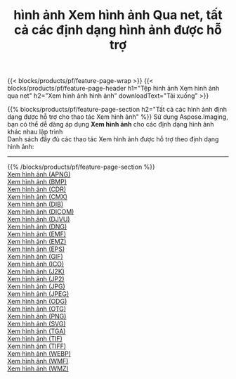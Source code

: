 ﻿---
title: hình ảnh Xem hình ảnh Qua net, tất cả các định dạng hình ảnh được hỗ trợ 
weight: 3920
url: /vi/net/viewer 
lang: vi
langdirlevel: 2
locales: zh-hans,ja,it,ru,de,es,fr,nl,id,lt,pl,pt,vi,tr,ko,zh-hant,ar,hi,th,sv,cs,uk,he
description: Sử dụng Aspose.Imaging, bạn có thể dễ dàng Xem hình ảnh hình ảnh qua net
---

{{< blocks/products/pf/feature-page-wrap >}}
{{< blocks/products/pf/feature-page-header h1="Tệp hình ảnh Xem hình ảnh qua net" h2="Xem hình ảnh hình ảnh" downloadText="Tải xuống" >}}


{{% blocks/products/pf/feature-page-section  h2="Tất cả các hình ảnh định dạng được hỗ trợ cho thao tác Xem hình ảnh" %}}
Sử dụng Aspose.Imaging, bạn có thể dễ dàng áp dụng **Xem hình ảnh** cho các định dạng hình ảnh khác nhau lập trình
<br/>
Danh sách đầy đủ các thao tác Xem hình ảnh được hỗ trợ theo định dạng hình ảnh:
<hr/>
{{% /blocks/products/pf/feature-page-section %}}
<div class="container-fluid productfamilypage bg-gray">
    <div class="convertypes bg-gray agp-content section">
        <div class="container">
		<div class="row other-converters">
		    <div class='col-md-2 other-converter remove-lp remove-rp'><a href="/imaging/vi/net/viewer/apng" >Xem hình ảnh (APNG)</a></div><div class='col-md-2 other-converter remove-lp remove-rp'><a href="/imaging/vi/net/viewer/bmp" >Xem hình ảnh (BMP)</a></div><div class='col-md-2 other-converter remove-lp remove-rp'><a href="/imaging/vi/net/viewer/cdr" >Xem hình ảnh (CDR)</a></div><div class='col-md-2 other-converter remove-lp remove-rp'><a href="/imaging/vi/net/viewer/cmx" >Xem hình ảnh (CMX)</a></div><div class='col-md-2 other-converter remove-lp remove-rp'><a href="/imaging/vi/net/viewer/dib" >Xem hình ảnh (DIB)</a></div><div class='col-md-2 other-converter remove-lp remove-rp'><a href="/imaging/vi/net/viewer/dicom" >Xem hình ảnh (DICOM)</a></div><div class='col-md-2 other-converter remove-lp remove-rp'><a href="/imaging/vi/net/viewer/djvu" >Xem hình ảnh (DJVU)</a></div><div class='col-md-2 other-converter remove-lp remove-rp'><a href="/imaging/vi/net/viewer/dng" >Xem hình ảnh (DNG)</a></div><div class='col-md-2 other-converter remove-lp remove-rp'><a href="/imaging/vi/net/viewer/emf" >Xem hình ảnh (EMF)</a></div><div class='col-md-2 other-converter remove-lp remove-rp'><a href="/imaging/vi/net/viewer/emz" >Xem hình ảnh (EMZ)</a></div><div class='col-md-2 other-converter remove-lp remove-rp'><a href="/imaging/vi/net/viewer/eps" >Xem hình ảnh (EPS)</a></div><div class='col-md-2 other-converter remove-lp remove-rp'><a href="/imaging/vi/net/viewer/gif" >Xem hình ảnh (GIF)</a></div><div class='col-md-2 other-converter remove-lp remove-rp'><a href="/imaging/vi/net/viewer/ico" >Xem hình ảnh (ICO)</a></div><div class='col-md-2 other-converter remove-lp remove-rp'><a href="/imaging/vi/net/viewer/j2k" >Xem hình ảnh (J2K)</a></div><div class='col-md-2 other-converter remove-lp remove-rp'><a href="/imaging/vi/net/viewer/jp2" >Xem hình ảnh (JP2)</a></div><div class='col-md-2 other-converter remove-lp remove-rp'><a href="/imaging/vi/net/viewer/jpg" >Xem hình ảnh (JPG)</a></div><div class='col-md-2 other-converter remove-lp remove-rp'><a href="/imaging/vi/net/viewer/jpeg" >Xem hình ảnh (JPEG)</a></div><div class='col-md-2 other-converter remove-lp remove-rp'><a href="/imaging/vi/net/viewer/odg" >Xem hình ảnh (ODG)</a></div><div class='col-md-2 other-converter remove-lp remove-rp'><a href="/imaging/vi/net/viewer/otg" >Xem hình ảnh (OTG)</a></div><div class='col-md-2 other-converter remove-lp remove-rp'><a href="/imaging/vi/net/viewer/png" >Xem hình ảnh (PNG)</a></div><div class='col-md-2 other-converter remove-lp remove-rp'><a href="/imaging/vi/net/viewer/svg" >Xem hình ảnh (SVG)</a></div><div class='col-md-2 other-converter remove-lp remove-rp'><a href="/imaging/vi/net/viewer/tga" >Xem hình ảnh (TGA)</a></div><div class='col-md-2 other-converter remove-lp remove-rp'><a href="/imaging/vi/net/viewer/tif" >Xem hình ảnh (TIF)</a></div><div class='col-md-2 other-converter remove-lp remove-rp'><a href="/imaging/vi/net/viewer/tiff" >Xem hình ảnh (TIFF)</a></div><div class='col-md-2 other-converter remove-lp remove-rp'><a href="/imaging/vi/net/viewer/webp" >Xem hình ảnh (WEBP)</a></div><div class='col-md-2 other-converter remove-lp remove-rp'><a href="/imaging/vi/net/viewer/wmf" >Xem hình ảnh (WMF)</a></div><div class='col-md-2 other-converter remove-lp remove-rp'><a href="/imaging/vi/net/viewer/wmz" >Xem hình ảnh (WMZ)</a></div>
                </div>
        </div>
    </div>
</div>
<br/>
